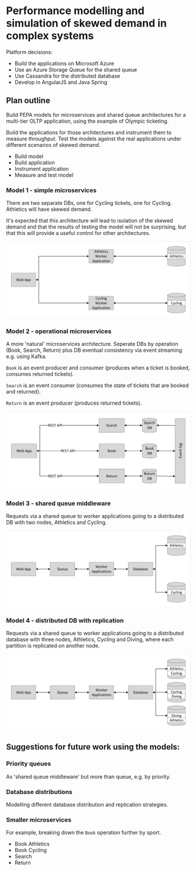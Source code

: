 # Performance modelling and simulation of skewed demand in complex systems

Platform decisions:

* Build the applications on Microsoft Azure
* Use an Azure Storage Queue for the shared queue
* Use Cassandra for the distributed database
* Develop in AngularJS and Java Spring

## Plan outline

Build PEPA models for microservices and shared queue architectures for a multi-tier OLTP application, using the example of Olympic ticketing.

Build the applications for those architectures and instrument them to measure throughput.
Test the models against the real applications under different scenarios of skewed demand.

* Build model
* Build application
* Instrument application
* Measure and test model

### Model 1 - simple microservices

There are two separate DBs, one for Cycling tickets, one for Cycling.  Athletics will have skewed demand.

It's expected that this architecture will lead to isolation of the skewed demand and that the results of testing the model will not be surprising, but that this will provide a useful control for other architectures.

![simple microservices](simplemicro.png "simple microservices")

### Model 2 - operational microservices

A more 'natural' microservices architecture.  Seperate DBs by operation (Book, Search, Return) plus DB eventual consistency via event streaming e.g. using Kafka.

`Book` is an event producer and consumer (produces when a ticket is booked, consumes returned tickets).

`Search` is an event consumer (consumes the state of tickets that are booked and returned).

`Return` is an event producer (produces returned tickets).

![operational microservices](operationmicro.png "operational microservices")

### Model 3 - shared queue middleware

Requests via a shared queue to worker applications going to a distributed DB with two nodes, Athletics and Cycling.

![shared queue middleware](sharedqueue.png "shared queue middleware")

### Model 4 - distributed DB with replication

Requests via a shared queue to worker applications going to a distributed database with three nodes, Athletics, Cycling and Diving, where each partition is replicated on another node.

![distributed DB with replication](sharedqueue_withrep.png "distributed DB with replication")

## Suggestions for future work using the models:

### Priority queues

As 'shared queue middleware' but more than queue, e.g. by priority.

### Database distributions

Modelling different database distribution and replication strategies.

### Smaller microservices

For example, breaking down the `Book` operation further by sport.

* Book Athletics
* Book Cycling
* Search
* Return